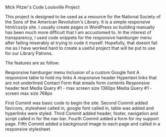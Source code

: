 Mick Pitzer's Code Louisville Project

This project is designed to be used as a resource for the National Society of the Sons of the American Revolution's Library. It is a simple responsive html/css/js site. I usually create pages in WordPress so building manually has been much more difficult that I am accustomed to. In the interest of transparency, I used code snippets for the responsive hamburger menu after failing miserably at trying to code it myself. Hopefully, that doesnt fail me as I have worked hard to create a useful project that will be put to use for our Library Patrons.

The features are as follow:

Responsive hamburger menu
Inclusion of a custom Google font
A responsive table to hold my links
A responsive header
Hypertext links that are not underlined
Contact Form that emails form contents
Responsive header text
Media Query #1 - max screen size 1360px
Media Query #1 - screen max size 768px

First Commit was basic code to begin the site.
Second Commit added favicons, stylesheet called in, google font called in, table was added and hyperlinks were styled.
Third Commit added header, footer, navigation and script called in for the nav bar.
Fourth Commit added a form for my support page.
Fifth Commit added a background image to each page and called in a responsive stylesheet.
